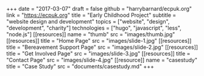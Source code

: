 +++
date = "2017-03-07"
draft = false
github = "harrybarnard/ecpuk.org"
link = "https://ecpuk.org"
title = "Early Childhood Project"
subtitle = "website design and development"
topics = ["website", "design", "development", "charity"]
technologies = ["hugo", "javascript", "less", "node.js"]
[[resources]]
  name = "thumb"
  src = "images/thumb.jpg"
[[resources]]
  title = "Home Page"
  src = "images/slide-1.jpg"
[[resources]]
  title = "Bereavement Support Page"
  src = "images/slide-2.jpg"
[[resources]]
  title = "Get Involved Page"
  src = "images/slide-3.jpg"
[[resources]]
  title = "Contact Page"
  src = "images/slide-4.jpg"
[[resource]]
  name = "casestudy"
  title = "Case Study"
  src = "documents/casestudy.md"
+++


